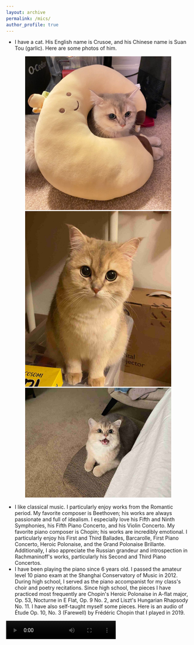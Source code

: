 ```yaml
---
layout: archive
permalink: /mics/
author_profile: true
---
```


* I have a cat. His English name is Crusoe, and his Chinese name is Suan Tou (garlic). Here are some photos of him.

<div align=center><img width="400" height="420" src="../images/crusoe_1.jpeg"/></div>

<div align=center><img width="400" height="480" src="../images/crusoe_2.jpg"/></div>

<div align=center><img width="400" height="300" src="../images/crusoe_3.jpg"/></div>

* I like classical music. I particularly enjoy works from the Romantic period. My favorite composer is Beethoven; his works are always passionate and full of idealism. I especially love his Fifth and Ninth Symphonies, his Fifth Piano Concerto, and his Violin Concerto. My favorite piano composer is Chopin; his works are incredibly emotional. I particularly enjoy his First and Third Ballades, Barcarolle, First Piano Concerto, Heroic Polonaise, and the Grand Polonaise Brillante. Additionally, I also appreciate the Russian grandeur and introspection in Rachmaninoff's works, particularly his Second and Third Piano Concertos.
* I have been playing the piano since 6 years old. I passed the amateur level 10 piano exam at the Shanghai Conservatory of Music in 2012. During high school, I served as the piano accompanist for my class's choir and poetry recitations. Since high school, the pieces I have practiced most frequently are Chopin's Heroic Polonaise in A-flat major, Op. 53, Nocturne in E Flat, Op. 9 No. 2, and Liszt's Hungarian Rhapsody No. 11. I have also self-taught myself some pieces. Here is an audio of Étude Op. 10, No. 3 (Farewell) by Frédéric Chopin that I played in 2019.
<video width="300" height="50" controls>
    <source src="../videos/etude.mp4" type="video/mp4">
</video>
